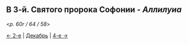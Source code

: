 ## В 3-й. Святого пророка Софонии - *Аллилуиа*

<*p. 60r / 64 / 58*>

[← 2-е](12_02_MES.ru.md) | [Декабрь](README.md#3-й) | [4-е →](12_04_MES.ru.md)